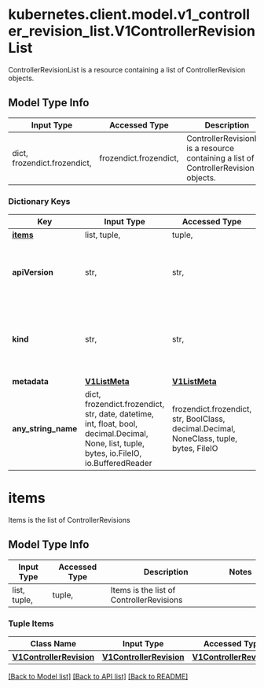 # kubernetes.client.model.v1_controller_revision_list.V1ControllerRevisionList

ControllerRevisionList is a resource containing a list of ControllerRevision objects.

## Model Type Info
Input Type | Accessed Type | Description | Notes
------------ | ------------- | ------------- | -------------
dict, frozendict.frozendict,  | frozendict.frozendict,  | ControllerRevisionList is a resource containing a list of ControllerRevision objects. | 

### Dictionary Keys
Key | Input Type | Accessed Type | Description | Notes
------------ | ------------- | ------------- | ------------- | -------------
**[items](#items)** | list, tuple,  | tuple,  | Items is the list of ControllerRevisions | 
**apiVersion** | str,  | str,  | APIVersion defines the versioned schema of this representation of an object. Servers should convert recognized schemas to the latest internal value, and may reject unrecognized values. More info: https://git.k8s.io/community/contributors/devel/sig-architecture/api-conventions.md#resources | [optional] 
**kind** | str,  | str,  | Kind is a string value representing the REST resource this object represents. Servers may infer this from the endpoint the kubernetes.client submits requests to. Cannot be updated. In CamelCase. More info: https://git.k8s.io/community/contributors/devel/sig-architecture/api-conventions.md#types-kinds | [optional] 
**metadata** | [**V1ListMeta**](V1ListMeta.md) | [**V1ListMeta**](V1ListMeta.md) |  | [optional] 
**any_string_name** | dict, frozendict.frozendict, str, date, datetime, int, float, bool, decimal.Decimal, None, list, tuple, bytes, io.FileIO, io.BufferedReader | frozendict.frozendict, str, BoolClass, decimal.Decimal, NoneClass, tuple, bytes, FileIO | any string name can be used but the value must be the correct type | [optional]

# items

Items is the list of ControllerRevisions

## Model Type Info
Input Type | Accessed Type | Description | Notes
------------ | ------------- | ------------- | -------------
list, tuple,  | tuple,  | Items is the list of ControllerRevisions | 

### Tuple Items
Class Name | Input Type | Accessed Type | Description | Notes
------------- | ------------- | ------------- | ------------- | -------------
[**V1ControllerRevision**](V1ControllerRevision.md) | [**V1ControllerRevision**](V1ControllerRevision.md) | [**V1ControllerRevision**](V1ControllerRevision.md) |  | 

[[Back to Model list]](../../README.md#documentation-for-models) [[Back to API list]](../../README.md#documentation-for-api-endpoints) [[Back to README]](../../README.md)

